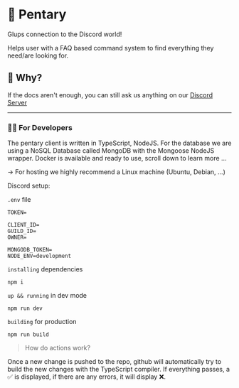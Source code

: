 # 🤖 Pentary
Glups connection to the Discord world! 

Helps user with a FAQ based command system to find everything they need/are looking for.

 ## 🤷 Why?
If the docs aren't enough, you can still ask us anything on our [Discord Server]()
<hr>


### 🧏‍♂️ For Developers 
The pentary client is written in TypeScript, NodeJS.
For the database we are using a NoSQL Database called MongoDB with the Mongoose NodeJS wrapper. 
Docker is available and ready to use, scroll down to learn more ...

-> For hosting we highly recommend a Linux machine (Ubuntu, Debian, ...)

Discord setup:

`.env` file
```
TOKEN= 

CLIENT_ID=
GUILD_ID=
OWNER= 

MONGODB_TOKEN=
NODE_ENV=development
```

`installing` dependencies
```
npm i
```

`up && running` in dev mode
```
npm run dev
```

`building` for production
```
npm run build
```

> How do actions work?

Once a new change is pushed to the repo, github will automatically try to build the new changes with the TypeScript compiler. 
If everything passes, a ✅ is displayed, if there are any errors, it will display ❌.
